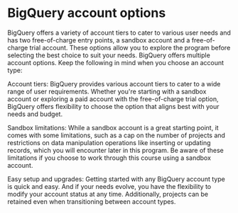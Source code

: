 # BigQuery account options
BigQuery offers a variety of account tiers to cater to various user needs and has two free-of-charge entry points, a sandbox account and a free-of-charge trial account. These options allow you to explore the program before selecting the best choice to suit your needs.
BigQuery offers multiple account options. Keep the following in mind when you choose an account type:

Account tiers: BigQuery provides various account tiers to cater to a wide range of user requirements. Whether you're starting with a sandbox account or exploring a paid account with the free-of-charge trial option, BigQuery offers flexibility to choose the option that aligns best with your needs and budget.

Sandbox limitations: While a sandbox account is a great starting point, it comes with some limitations, such as a cap on the number of projects and restrictions on data manipulation operations like inserting or updating records, which you will encounter later in this program. Be aware of these limitations if you choose to work through this course using a sandbox account.

Easy setup and upgrades: Getting started with any BigQuery account type is quick and easy. And if your needs evolve, you have the flexibility to modify your account status at any time. Additionally, projects can be retained even when transitioning between account types.
